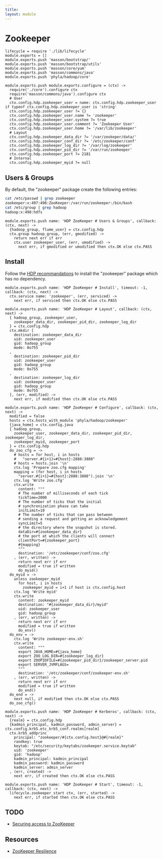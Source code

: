 ```yaml
---
title: 
layout: module
---
```


# Zookeeper

    lifecycle = require './lib/lifecycle'
    module.exports = []
    module.exports.push 'masson/bootstrap/'
    module.exports.push 'masson/bootstrap/utils'
    module.exports.push 'masson/core/yum'
    module.exports.push 'masson/commons/java'
    module.exports.push 'phyla/hadoop/core'

    module.exports.push module.exports.configure = (ctx) ->
      require('./core').configure ctx
      require('masson/commons/java').configure ctx
      # User
      ctx.config.hdp.zookeeper_user = name: ctx.config.hdp.zookeeper_user if typeof ctx.config.hdp.zookeeper_user is 'string'
      ctx.config.hdp.zookeeper_user ?= {}
      ctx.config.hdp.zookeeper_user.name ?= 'zookeeper'
      ctx.config.hdp.zookeeper_user.system ?= true
      ctx.config.hdp.zookeeper_user.comment ?= 'Zookeeper User'
      ctx.config.hdp.zookeeper_user.home ?= '/var/lib/zookeeper'
      # Layout
      ctx.config.hdp.zookeeper_data_dir ?= '/var/zookeper/data/'
      ctx.config.hdp.zookeeper_conf_dir ?= '/etc/zookeeper/conf'
      ctx.config.hdp.zookeeper_log_dir ?= '/var/log/zookeeper'
      ctx.config.hdp.zookeeper_pid_dir ?= '/var/run/zookeeper'
      ctx.config.hdp.zookeeper_port ?= 2181
      # Internal
      ctx.config.hdp.zookeeper_myid ?= null

## Users & Groups

By default, the "zookeeper" package create the following entries:

```bash
cat /etc/passwd | grep zookeeper
zookeeper:x:497:498:ZooKeeper:/var/run/zookeeper:/bin/bash
cat /etc/group | grep hadoop
hadoop:x:498:hdfs
```

    module.exports.push name: 'HDP ZooKeeper # Users & Groups', callback: (ctx, next) ->
      {hadoop_group, flume_user} = ctx.config.hdp
      ctx.group hadoop_group, (err, gmodified) ->
        return next err if err
        ctx.user zookeeper_user, (err, umodified) ->
          next err, if gmodified or umodified then ctx.OK else ctx.PASS

## Install

Follow the [HDP recommandations][install] to install the "zookeeper" package
which has no dependency.

    module.exports.push name: 'HDP ZooKeeper # Install', timeout: -1, callback: (ctx, next) ->
      ctx.service name: 'zookeeper', (err, serviced) ->
        next err, if serviced then ctx.OK else ctx.PASS

    module.exports.push name: 'HDP ZooKeeper # Layout', callback: (ctx, next) ->
      { hadoop_group, zookeeper_user, 
        zookeeper_data_dir, zookeeper_pid_dir, zookeeper_log_dir
      } = ctx.config.hdp
      ctx.mkdir [
        destination: zookeeper_data_dir
        uid: zookeeper_user
        gid: hadoop_group
        mode: 0o755
      ,
        destination: zookeeper_pid_dir
        uid: zookeeper_user
        gid: hadoop_group
        mode: 0o755
      ,
        destination: zookeeper_log_dir
        uid: zookeeper_user
        gid: hadoop_group
        mode: 0o755
      ], (err, modified) ->
        next err, if modified then ctx.OK else ctx.PASS

    module.exports.push name: 'HDP ZooKeeper # Configure', callback: (ctx, next) ->
      modified = false
      hosts = ctx.hosts_with_module 'phyla/hadoop/zookeeper'
      {java_home} = ctx.config.java
      { hadoop_group,
        zookeeper_user, zookeeper_data_dir, zookeeper_pid_dir, zookeeper_log_dir,
        zookeeper_myid, zookeeper_port
      } = ctx.config.hdp
      do_zoo_cfg = ->
        # hosts = for host, i in hosts
        #   "server.#{i+1}=#{host}:2888:3888"
        # hosts = hosts.join '\n'
        ctx.log 'Prepare zoo.cfg mapping'
        mapping = (for host, i in hosts
          "server.#{i+1}=#{host}:2888:3888").join '\n'
        ctx.log 'Write zoo.cfg'
        ctx.write
          content: """
          # The number of milliseconds of each tick
          tickTime=2000
          # The number of ticks that the initial
          # synchronization phase can take
          initLimit=10
          # The number of ticks that can pass between
          # sending a request and getting an acknowledgement
          syncLimit=5
          # the directory where the snapshot is stored.
          dataDir=#{zookeeper_data_dir}
          # the port at which the clients will connect
          clientPort=#{zookeeper_port}
          #{mapping}
          """
          destination: '/etc/zookeeper/conf/zoo.cfg'
        , (err, written) ->
          return next err if err
          modified = true if written
          do_myid()
      do_myid = ->
        unless zookeeper_myid
          for host, i in hosts
            zookeeper_myid = i+1 if host is ctx.config.host
        ctx.log 'Write myid'
        ctx.write
          content: zookeeper_myid
          destination: "#{zookeeper_data_dir}/myid"
          uid: zookeeper_user
          gid: hadoop_group
        , (err, written) ->
          return next err if err
          modified = true if written
          do_env()
      do_env = ->
        ctx.log 'Write zookeeper-env.sh'
        ctx.write
          content: """
          export JAVA_HOME=#{java_home}
          export ZOO_LOG_DIR=#{zookeeper_log_dir}
          export ZOOPIDFILE=#{zookeeper_pid_dir}/zookeeper_server.pid
          export SERVER_JVMFLAGS= 
          """
          destination: '/etc/zookeeper/conf/zookeeper-env.sh'
        , (err, written) ->
          return next err if err
          modified = true if written
          do_end()
      do_end = ->
        next null, if modified then ctx.OK else ctx.PASS
      do_zoo_cfg()

    module.exports.push name: 'HDP ZooKeeper # Kerberos', callback: (ctx, next) ->
      {realm} = ctx.config.hdp
      {kadmin_principal, kadmin_password, admin_server} = ctx.config.krb5.etc_krb5_conf.realms[realm]
      ctx.krb5_addprinc
        principal: "zookeeper/#{ctx.config.host}@#{realm}"
        randkey: true
        keytab: "/etc/security/keytabs/zookeeper.service.keytab"
        uid: 'zookeeper'
        gid: 'hadoop'
        kadmin_principal: kadmin_principal
        kadmin_password: kadmin_password
        kadmin_server: admin_server
      , (err, created) ->
        next err, if created then ctx.OK else ctx.PASS

    module.exports.push name: 'HDP ZooKeeper # Start', timeout: -1, callback: (ctx, next) ->
      lifecycle.zookeeper_start ctx, (err, started) ->
        next err, if started then ctx.OK else ctx.PASS

## TODO

*   [Securing access to ZooKeeper](http://hadoop.apache.org/docs/r2.2.0/hadoop-yarn/hadoop-yarn-site/HDFSHighAvailabilityWithNFS.html)

## Resources

*   [ZooKeeper Resilience](http://blog.cloudera.com/blog/2014/03/zookeeper-resilience-at-pinterest/)

[install]: http://docs.hortonworks.com/HDPDocuments/HDP2/HDP-2.1-latest/bk_installing_manually_book/content/rpm-zookeeper-1.html




